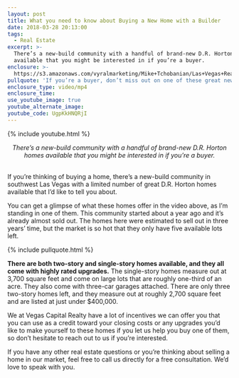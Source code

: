 ```yaml
---
layout: post
title: What you need to know about Buying a New Home with a Builder
date: 2018-03-28 20:13:00
tags:
  - Real Estate
excerpt: >-
  There’s a new-build community with a handful of brand-new D.R. Horton homes
  available that you might be interested in if you’re a buyer.
enclosure: >-
  https://s3.amazonaws.com/vyralmarketing/Mike+Tchobanian/Las+Vegas+Real+Estate+New+homes+available+from+D.R.+Horton.mp4
pullquote: 'If you’re a buyer, don’t miss out on one of these great new homes.'
enclosure_type: video/mp4
enclosure_time:
use_youtube_image: true
youtube_alternate_image:
youtube_code: UgpKkHNQRjI
---
```


{% include youtube.html %}

<center><em>There&rsquo;s a new-build community with a handful of brand-new D.R. Horton homes available that you might be interested in if you&rsquo;re a buyer.</em></center>

<center>&nbsp;</center>

If you’re thinking of buying a home, there’s a new-build community in southwest Las Vegas with a limited number of great D.R. Horton homes available that I’d like to tell you about.

You can get a glimpse of what these homes offer in the video above, as I’m standing in one of them. This community started about a year ago and it’s already almost sold out. The homes here were estimated to sell out in three years’ time, but the market is so hot that they only have five available lots left.

{% include pullquote.html %}

**There are both two-story and single-story homes available, and they all come with highly rated upgrades.** The single-story homes measure out at 3,700 square feet and come on large lots that are roughly one-third of an acre. They also come with three-car garages attached. There are only three two-story homes left, and they measure out at roughly 2,700 square feet and are listed at just under $400,000.

We at Vegas Capital Realty have a lot of incentives we can offer you that you can use as a credit toward your closing costs or any upgrades you’d like to make yourself to these homes if you let us help you buy one of them, so don’t hesitate to reach out to us if you’re interested.

If you have any other real estate questions or you’re thinking about selling a home in our market, feel free to call us directly for a free consultation. We’d love to speak with you.